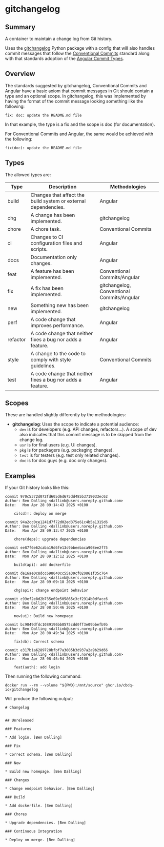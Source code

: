 # gitchangelog

## Summary

A container to maintain a change log from Git history.

Uses the [gitchangelog](https://pypi.org/project/gitchangelog/) Python
package with a config that will also handles commit messages that follow
the [Conventional Commits](https://www.conventionalcommits.org/) standard
along with that standards adoption of the
[Angular Commit Types](https://github.com/angular/angular/blob/main/contributing-docs/commit-message-guidelines.md).

## Overview

The standards suggested by gitchangelog, Conventional Commits and Angular
have a basic axiom that commit messages in Git should contain a type and an
optional scope.  In gitchangelog, this was implemented by having the format
of the commit message looking something like the following:

`fix: doc: update the README.md file`

In that example, the type is a fix and the scope is doc (for documentation).

For Conventional Commits and Angular, the same would be achieved with the
following:

`fix(doc): update the README.md file`

## Types

The allowed types are:

| Type | Description | Methodologies |
| ---- | ----------- | ------------- |
| build | Changes that affect the build system or external dependencies. | Angular |
| chg  | A change has been implemented. | gitchangelog |
| chore | A chore task. | Conventional Commits |
| ci | Changes to CI configuration files and scripts. | Angular |
| docs | Documentation only changes. | Angular |
| feat | A feature has been implemented. | Conventional Commits/Angular |
| fix  | A fix has been implemented. | gitchangelog, Conventional Commits/Angular |
| new  | Something new has been implemented. | gitchangelog |
| perf | A code change that improves performance. | Angular |
| refactor | A code change that neither fixes a bug nor adds a feature. | Angular |
| style | A change to the code to comply with style guidelines. | Conventional Commits |
| test | A code change that neither fixes a bug nor adds a feature. | Angular |

## Scopes

These are handled slightly differently by the methodologies:

- **gitchangelog**:
  Uses the scope to indicate a potential audience:
  - `dev` is for developers (e.g. API changes, refactors...).  A scope of dev
    also indicates that this commit message is to be skipped from the change
    log.
  - `usr` is for final users (e.g. UI changes).
  - `pkg` is for packagers (e.g. packaging changes).
  - `test` is for testers (e.g. test only related changes).
  - `doc` is for doc guys (e.g. doc only changes).

## Examples

If your Git history looks like this:

```
commit 970c5372d072fd605d6d675dd485b3719033ec62
Author: Ben Dalling <dallinb@users.noreply.github.com>
Date:   Mon Apr 28 09:14:43 2025 +0100

    ci(cd)!: deploy on merge

commit 94a2cc0ce1241d7f72d02ed375e61c4b5a1315d6
Author: Ben Dalling <dallinb@users.noreply.github.com>
Date:   Mon Apr 28 09:13:47 2025 +0100

    chore(deps): upgrade dependencies

commit ee87f6e62caba19d6fe13c9bbeebaca908ee2f75
Author: Ben Dalling <dallinb@users.noreply.github.com>
Date:   Mon Apr 28 09:12:12 2025 +0100

    build(api): add dockerfile

commit de16ae0c8dcc698040cc55a39cf020861f35c764
Author: Ben Dalling <dallinb@users.noreply.github.com>
Date:   Mon Apr 28 09:09:18 2025 +0100

    chg(api): change endpoint behavior

commit c99ef2e8d2b735e69e505865c3cf2914b0dfacc6
Author: Ben Dalling <dallinb@users.noreply.github.com>
Date:   Mon Apr 28 08:50:46 2025 +0100

    new(ui): Build new homepage

commit bc9849dfdc1089196bb8575cdd0ff3e09bbefb9b
Author: Ben Dalling <dallinb@users.noreply.github.com>
Date:   Mon Apr 28 08:49:34 2025 +0100

    fix(db): Correct schema

commit e317b1a6289728bfbf7a3805b3d937a2a9b29d66
Author: Ben Dalling <dallinb@users.noreply.github.com>
Date:   Mon Apr 28 08:46:04 2025 +0100

    feat(auth): add login
```

Then running the following command:

```shell
docker run --rm --volume "${PWD}:/mnt/source" ghcr.io/cbdq-io/gitchangelog
```

Will produce the following output:

```
# Changelog


## Unreleased

### Features

* Add login. [Ben Dalling]

### Fix

* Correct schema. [Ben Dalling]

### New

* Build new homepage. [Ben Dalling]

### Changes

* Change endpoint behavior. [Ben Dalling]

### Build

* Add dockerfile. [Ben Dalling]

### Chores

* Upgrade dependencies. [Ben Dalling]

### Continuous Integration

* Deploy on merge. [Ben Dalling]
```
